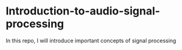 # Introduction-to-audio-signal-processing
In this repo, I will introduce important concepts of signal processing
